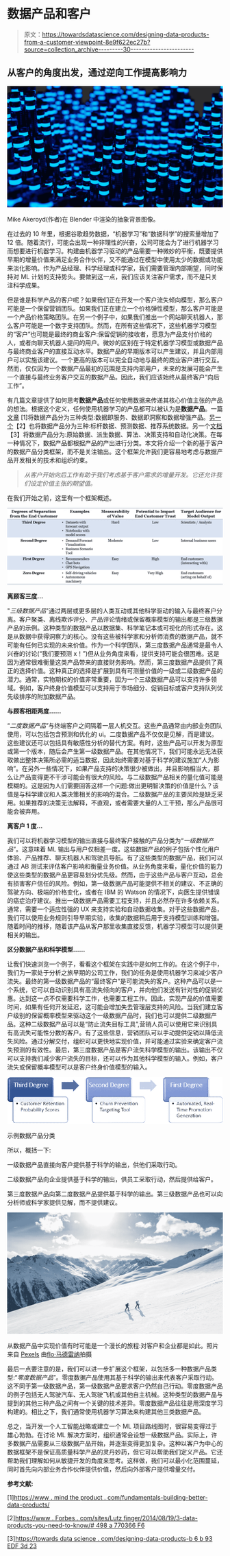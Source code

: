 # 数据产品和客户

> 原文：<https://towardsdatascience.com/designing-data-products-from-a-customer-viewpoint-8e9f622ec27b?source=collection_archive---------30----------------------->

## 从客户的角度出发，通过逆向工作提高影响力

![](img/b6dc080c6bddbe8e72dadc7427d4343a.png)

Mike Akeroyd(作者)在 Blender 中渲染的抽象背景图像。

在过去的 10 年里，根据谷歌趋势数据，“机器学习”和“数据科学”的搜索量增加了 12 倍。随着流行，可能会出现一种非理性的兴奋，公司可能会为了进行机器学习而想要进行机器学习。构建由机器学习驱动的产品需要一种微妙的平衡，既要提供早期的增量价值来满足业务合作伙伴，又不能通过在模型中使用太少的数据或功能来淡化影响。作为产品经理、科学经理或科学家，我们需要管理内部期望，同时保持对 ML 计划的支持势头。要做到这一点，我们应该关注客户需求，而不是只关注科学成果。

但是谁是科学产品的客户呢？如果我们正在开发一个客户流失倾向模型，那么客户可能是一个保留营销团队。如果我们正在建立一个价格弹性模型，那么客户可能是一个产品价格策略团队。在另一个例子中，如果我们推出一个网站聊天机器人，那么客户可能是一个数字支持团队。然而，在所有这些情况下，这些机器学习模型的“客户”也可能是最终的商业客户:保留促销的接收者，愿意为产品支付价格的人，或者向聊天机器人提问的用户。微妙的区别在于特定机器学习模型或数据产品与最终商业客户的直接互动水平。数据产品的早期版本可以产生建议，并且内部用户可以实施该建议。一个更高的版本可以完全自动地与最终的商业客户进行交互。然而，仅仅因为一个数据产品最初的范围是支持内部用户，未来的发展可能会产生一个直接与最终业务客户交互的数据产品。因此，我们应该始终从最终客户“向后工作”。

有几篇文章提供了如何思考**数据产品**或任何使用数据来传递其核心价值主张的产品的想法。根据这个定义，任何使用机器学习的产品都可以被认为是**数据产品**。一篇[文章](https://www.mindtheproduct.com/fundamentals-building-better-data-products/) [1]将数据产品分为三种类型:数据即服务、数据即洞察和数据增强产品。[另一个](https://www.forbes.com/sites/lutzfinger/2014/08/19/3-data-products-you-need-to-know/#33369ce66f60)【2】也将数据产品分为三种:标杆数据、预测数据、推荐系统数据。另一个[文档](/designing-data-products-b6b93edf3d23)【3】将数据产品分为:原始数据、派生数据、算法、决策支持和自动化决策。在每一种情况下，数据产品都根据产品的产出进行分类。本文将介绍一个新的基于客户的数据产品分类框架，而不是关注输出。这个框架允许我们更容易地考虑与数据产品开发相关的技术和组织约束。

> *从客户开始向后工作有助于我们考虑基于客户需求的增量开发。它还允许我们设定价值主张的期望值。*

在我们开始之前，这里有一个框架概述。

![](img/55c793db59206b272ec5d944a789f32c.png)

**离顾客三度…**

"*三级数据产品*"通过两层或更多层的人类互动或其他科学驱动的输入与最终客户分离。客户聚类、离线欺诈评分、产品评论情绪或保留概率模型的输出都是三级数据产品的示例。这种类型的数据产品以数据集、科学笔记本或可视化的形式存在。这是从数据中获得洞察力的核心。没有这些被科学家和分析师消费的数据产品，就不可能有任何已实现的未来价值。作为一个科学团队，第三度数据产品通常是最令人兴奋的讨论(“我们要预测 x！”)但从业务角度来看，提供支持可能会很困难。这是因为通常很难衡量这类产品带来的直接财务影响。然而，第三度数据产品提供了真正的选择价值。这种真正的选择是扩展到具有可测量价值的一级或二级数据产品的潜力。通常，实物期权的价值非常重要，因为一个三级数据产品可以支持许多领域。例如，客户终身价值模型可以支持用于市场细分、促销目标或客户支持队列优先级排序的附加数据产品。

**与顾客相距两度……**

“*二度数据产品*”与终端客户之间隔着一层人机交互。这些产品通常由内部业务团队使用，可以包括包含预测和优化的 ui。二度数据产品不仅仅是见解，而是建议。这些建议还可以包括具有敏感性分析的替代方案。有时，这些产品可以开发为原型或第一个版本，随后会产生第一级数据产品。在其他情况下，我们可能永远无法获取做出整体决策所必需的适当数据，因此始终需要对基于科学的建议施加“人为影响”。在另外一些情况下，如果产品支持的决策很少被做出，并且影响相当大，那么让产品变得更不干涉可能会有很大的风险。与二级数据产品相关的量化值可能是模糊的。这是因为人们需要回答这样一个问题:做出更明智决策的价值是什么？该值是与科学建议和人类决策相关的影响的混合。二级数据产品的主要风险是缺乏采用。如果推荐的决策无法解释，不直观，或者需要大量的人工干预，那么产品很可能会被弃用。

**离客户 1 度…**

我们可以将机器学习模型的输出直接与最终客户接触的产品分类为“*一级数据产品*”。这意味着 ML 输出与用户仅相差一度。这些数据产品的例子包括个性化用户体验、产品推荐、聊天机器人和驾驶员导航。有了这些类型的数据产品，我们可以通过 AB 测试来评估客户影响和衡量业务价值。从业务角度来看，量化价值的能力使这些类型的数据产品更容易划分优先级。然而，由于这些产品与客户互动，总会有损害客户信任的风险。例如，第一级数据产品可能提供不相关的建议、不正确的驾驶方向、极端的价格变化，或者在 IBM 的 Watson 的情况下，向医生提供错误的癌症治疗建议。推出一级数据产品需要工程支持，并且必然存在许多依赖关系。通常，需要一个适应性强的 UX 来支持实验和自动数据收集。对于这些数据产品，我们可以使用业务规则引导早期实验，收集的数据稍后用于支持模型训练和增强。随着时间的推移，随着该产品从客户那里收集直接反馈，机器学习模型可以提供更相关的输出。

**区分数据产品和科学模型……**

让我们快速浏览一个例子，看看这个框架在实践中是如何工作的。在这个例子中，我们为一家处于分析之旅早期的公司工作，我们的任务是使用机器学习来减少客户流失。最终的第一级数据产品的“最终客户”是可能流失的客户。这种产品可以是一个系统，它可以自动识别具有高流失倾向的客户，并向他们发送有针对性的促销优惠。达到这一点不仅需要科学工作，也需要工程工作。因此，实现产品的价值需要时间，如果有任何开发延迟，这可能会增加失去管理层支持的风险。当我们建立客户级别的保留概率模型来驱动这个一级数据产品时，我们也可以提供二级数据产品。这种二级数据产品可以是“防止流失目标工具”,营销人员可以使用它来识别具有高流失可能性分数的客户。有了这些信息，营销团队可以手动提供促销以降低流失风险。通过分解交付，组织可以更快地实现价值，并可能通过实验来确定客户流失预测的有效性。最后，第三度数据产品是客户流失科学模型的输出。该输出不仅可以支持我们减少客户流失的目标，还可以作为其他科学模型的输入。例如，客户流失或保留概率模型可以是客户终身价值模型的输入。

![](img/e0f89af7631c37312177c9f56687030f.png)

示例数据产品分类

所以，概括一下:

一级数据产品直接向客户提供基于科学的输出，供他们采取行动。

二级数据产品向企业提供基于科学的输出，供员工采取行动，然后提供给客户。

第三度数据产品向第二度数据产品提供基于科学的输出。第三级数据产品也可以向分析师或科学家提供见解，而不提供建议。

![](img/ecf5365fdc892d8b1d0e472cdb758f99.png)

从数据产品中实现价值有时可能是一个漫长的旅程:对客户和企业都是如此。照片来自 [Pexels](https://www.pexels.com/search/climbing/) 由[flo·马德雷纳](https://www.pexels.com/photo/two-man-hiking-on-snow-mountain-869258/)拍摄

最后一点要注意的是，我们可以进一步扩展这个框架，以包括多一种数据产品类型:“*零度数据产品*”。零度数据产品使用其基于科学的输出来代表客户采取行动。这不同于第一级数据产品，第一级数据产品要求客户仍然自己行动。零度数据产品的例子包括无人驾驶汽车、无人驾驶飞机或其他自主机械。这种类型的数据产品与提到的其他三种产品之间有一个关键的技术差异。零度数据产品往往是用深度学习构建的。相比之下，我们通常使用机器学习算法来构建其他三类数据产品。

总之，当开发一个人工智能战略或建立一个 ML 项目路线图时，很容易变得过于雄心勃勃。在讨论 ML 解决方案时，组织通常会设想一级数据产品。实际上，许多数据产品需要从三级数据产品开始，并逐渐变得更加复杂。这种以客户为中心的数据框架不是保证高质量科学产品的灵丹妙药，但它可以帮助我们定义产品。它还帮助我们理解如何从敏捷开发的角度来思考。这样做，我们可以最小化范围蔓延，同时首先向内部业务合作伙伴提供价值，然后向外部客户提供增量交付。

**参考文献:**

[1][https://www . mind the product . com/fundamentals-building-better-data-products/](https://www.mindtheproduct.com/fundamentals-building-better-data-products/)

[2][https://www . Forbes . com/sites/Lutz finger/2014/08/19/3-data-products-you-need-to-know/# 498 a 770366 F6](https://www.forbes.com/sites/lutzfinger/2014/08/19/3-data-products-you-need-to-know/#498a770366f6)

[3][https://towards data science . com/designing-data-products-b 6 b 93 EDF 3d 23](/designing-data-products-b6b93edf3d23)